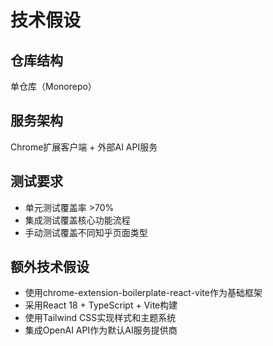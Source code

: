 # 技术假设

## 仓库结构

单仓库（Monorepo）

## 服务架构

Chrome扩展客户端 + 外部AI API服务

## 测试要求

- 单元测试覆盖率 >70%
- 集成测试覆盖核心功能流程
- 手动测试覆盖不同知乎页面类型

## 额外技术假设

- 使用chrome-extension-boilerplate-react-vite作为基础框架
- 采用React 18 + TypeScript + Vite构建
- 使用Tailwind CSS实现样式和主题系统
- 集成OpenAI API作为默认AI服务提供商
